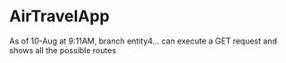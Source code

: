 # AirTravelApp

As of 10-Aug at 9:11AM, branch entity4... can execute a GET request and shows all the possible routes